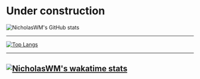 # Under construction


![NicholasWM's GitHub stats](https://github-readme-stats.vercel.app/api?username=nicholaswm&show_icons=true&theme=slateorange&include_all_commits=true)

---


[![Top Langs](https://github-readme-stats.vercel.app/api/top-langs/?username=nicholaswm&layout=compact&theme=slateorange)](https://github.com/nicholaswm/github-readme-stats)

---
[![NicholasWM's wakatime stats](https://github-readme-stats.vercel.app/api/wakatime?username=NicholasWM&layout=compact&theme=slateorange)](https://github.com/anuraghazra/github-readme-stats)
---

